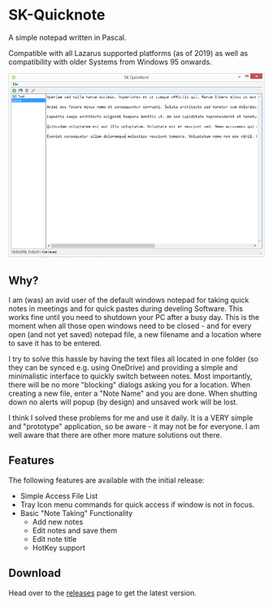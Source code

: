 # SK-Quicknote
A simple notepad written in Pascal. 

Compatible with all Lazarus supported platforms (as of 2019) as well as compatibility with older Systems from Windows 95 onwards.

![](Screenshot.PNG)

## Why?
I am (was) an avid user of the default windows notepad for taking quick notes in meetings and for quick pastes during develing Software. This works fine until you need to shutdown your PC after a busy day. This is the moment when all those open windows need to be closed - and for every open (and not yet saved) notepad file, a new filename and a location where to save it has to be entered.

I try to solve this hassle by having the text files all located in one folder (so they can be synced e.g. using OneDrive) and providing a simple and minimalistic interface to quickly switch between notes. Most importantly, there will be no more "blocking" dialogs asking you for a location. When creating a new file, enter a "Note Name" and you are done. When shutting down no alerts will popup (by design) and unsaved work will be lost.

I think I solved these problems for me and use it daily. It is a VERY simple and "prototype" application, so be aware - it may not be for everyone. I am well aware that there are other more mature solutions out there. 

## Features
The following features are available with the initial release:
* Simple Access File List
* Tray Icon menu commands for quick access if window is not in focus.
* Basic "Note Taking" Functionality
  * Add new notes
  * Edit notes and save them
  * Edit note title
  * HotKey support

## Download

Head over to the [releases](https://github.com/bastisk/SK-Quicknote/releases) page to get the latest version.

